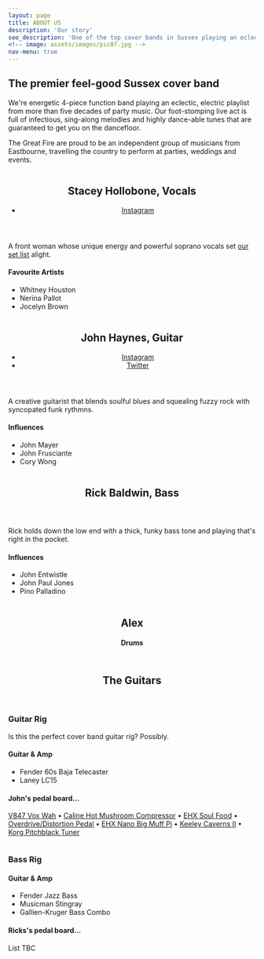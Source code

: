 ```yaml
---
layout: page
title: ABOUT US
description: 'Our story'
seo_description: 'One of the top cover bands in Sussex playing an eclectic, electric playlist from five decades of rock, pop, funk and blues. Find out more about the band.'
<!-- image: assets/images/pic07.jpg -->
nav-menu: true
---
```


<!-- Main -->
<div id="main" class="alt">



<!-- Intro -->
<section id="intro" class="spotlights" style="margin-top:2em;">
	<div class="inner">
		<h2>The premier feel-good Sussex cover band</h2>
		<p>We're energetic 4-piece function band playing an eclectic, electric playlist from more than five decades of party music. Our foot-stomping live act is full of infectious, sing-along melodies and highly dance-able tunes that are guaranteed to get you on the dancefloor.</p>
		<p>The Great Fire are proud to be an independent group of musicians from Eastbourne, travelling the country to perform at parties, weddings and events.</p>
	</div>
</section>

<!-- About -->	
<section id="two" class="spotlights">
	<section>
		<img src="assets/images/pic08.jpg" alt="" data-position="center center" />
		<div class="content">
			<div class="inner">
				<header class="major">
					<h2>Stacey Hollobone, Vocals</h2>
					<ul class="icons">
						<li><a href="https://instagram.com/bakedbystacey" class="icon fa-instagram"><span class="label">Instagram</span></a></li>
					</ul>
				</header>
				<p>A front woman whose unique energy and powerful soprano vocals set <a href="set_list">our set list</a> alight.</p>
				<h4>Favourite Artists</h4>
				<ul class="alt">
					<li>Whitney Houston</li>
					<li>Nerina Pallot</li>
					<li>Jocelyn Brown</li>
				</ul> 
			</div>
		</div>
	</section>
	<section>
		<img src="assets/images/pic09.jpg" alt="" data-position="top center" />
		<div class="content">
			<div class="inner">
				<header class="major">
					<h2>John Haynes, Guitar</h2>
					<ul class="icons">
						<li><a href="https://instagram.com/johnhayn_es" class="icon fa-instagram"><span class="label">Instagram</span></a></li>
						<li><a href="https://twitter.com/johnhayn_es" class="icon fa-twitter"><span class="label">Twitter</span></a></li>
					</ul>
				</header>
				<p>A creative guitarist that blends soulful blues and squealing fuzzy rock with syncopated funk rythmns.</p>
				<h4>Influences</h4>
				<ul class="alt">
					<li>John Mayer</li>
					<li>John Frusciante</li>
					<li>Cory Wong</li>
				</ul>
			</div>
		</div>
	</section>
	<section>
		<img src="assets/images/pic10.jpg" alt="" data-position="25% 25%" />
		<div class="content">
			<div class="inner">
				<header class="major">
					<h2>Rick Baldwin, Bass</h2>
				</header>
				<p>Rick holds down the low end with a thick, funky bass tone and playing that's right in the pocket.</p>
				<h4>Influences</h4>
				<ul class="alt">
					<li>John Entwistle</li>
					<li>John Paul Jones</li>
					<li>Pino Palladino</li>
				</ul>
			</div>
		</div>
	</section>
	<section>
		<img src="assets/images/pic09.jpg" alt="" data-position="top center" />
		<div class="content">
			<div class="inner">
				<header class="major">
					<h2>Alex</h2>
					<h4>Drums</h4>
				</header>
				<!-- <p>A self-taught guitarist blending soulful blues, squealing fuzzy rock and tight-but-loose rythmn guitar.</p>
				<h4>Top Influences</h4>
				<ul class="alt">
					<li>John Mayer</li>
					<li>John Frusciante</li>
					<li>Cory Wong</li>
				</ul> -->
			</div>
		</div>
	</section>
</section>

<!-- Gear -->
<section id="one">
	<div class="inner">
		<header class="major">
			<h2>The Guitars</h2>
		</header>
		<div class="row">
			<div class="6u 12u$(medium)">
				<h3>Guitar Rig</h3>
				<p>Is this the perfect cover band guitar rig? Possibly.</p>
				<h4>Guitar & Amp</h4>
				<ul>
					<li>Fender 60s Baja Telecaster</li>
					<li>Laney LC15</li>
				</ul>
				<div class="box">
					<h4>John's pedal board...</h4>
					<p><a href="https://voxamps.com/product/v847-wah-pedal/" target="_blank">V847 Vox Wah</a> • <a href="https://reverb.com/p/caline-cp-10-hot-mushroom-compressor" target="_blank">Caline Hot Mushroom Compressor</a> • <a href="https://www.ehx.com/products/soul-food" target="_blank">EHX Soul Food</a> • <a href="https://www.boss.info/us/products/os-2/" target="_blank">Overdrive/Distortion Pedal</a> • <a href="https://www.ehx.com/products/nano-big-muff-pi" target="_blank">EHX Nano Big Muff Pi</a> • <a href="https://robertkeeley.com/Caverns" target="_blank">Keeley Caverns II</a> • <a href="https://www.korg.com/us/products/tuners/pitchblack/" target="_blank">Korg Pitchblack Tuner</a></p>
				</div>
				<img src="assets/images/pic10.jpg" alt="" data-position="25% 25%" />
			</div>
			<div class="6u 12u$(medium)">
				<h3>Bass Rig</h3>
				<h4>Guitar & Amp</h4>
				<ul>
					<li>Fender Jazz Bass</li>
					<li>Musicman Stingray</li>
					<li>Gallien-Kruger Bass Combo</li>
				</ul>
				<div class="box">
					<h4>Ricks's pedal board...</h4>
					<p>List TBC</p>
				</div>
				<img src="assets/images/pic10.jpg" alt="" data-position="25% 25%" />
			</div>
		</div>
	</div>
</section>
<!-- <section id="one">
	<div class="inner">
		<header class="major">
			<h2>Drums and Vocals</h2>
		</header>
		<div class="row">
			<div class="6u 12u$(medium)">
				<h3>High Quality Vocals</h3>
				<p>Is this the perfect cover band guitar rig? Possibly.</p>
				<h4>Mics</h4>
				<ul>
					<li>Pearl Vision Series Kit</li>
					<li>Tama SLP Studio</li>
					<li>Paiste 2002 Cymbals</li>
				</ul>
				<img src="assets/images/pic10.jpg" alt="" data-position="25% 25%" />
			</div>
			<div class="6u 12u$(medium)">
				<h3>Drums</h3>
				<p>Is this the perfect cover band guitar rig? Possibly.</p>
				<h4>The Kit</h4>
				<ul>
					<li>Pearl Vision Series Kit</li>
					<li>Tama SLP Studio</li>
					<li>Paiste 2002 Cymbals</li>
				</ul>
				<img src="assets/images/pic10.jpg" alt="" data-position="25% 25%" />
			</div>
		</div>
	</div>
</section> -->
